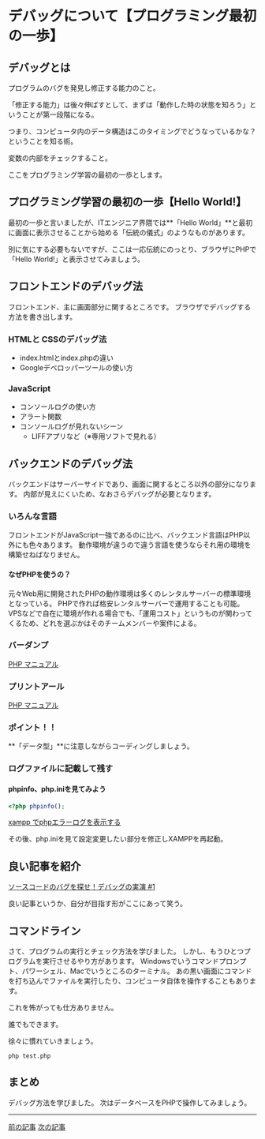 # デバッグについて【プログラミング最初の一歩】

## デバッグとは

プログラムのバグを発見し修正する能力のこと。

「修正する能力」は後々伸ばすとして、まずは「動作した時の状態を知ろう」ということが第一段階になる。

つまり、コンピュータ内のデータ構造はこのタイミングでどうなっているかな？ということを知る術。

変数の内部をチェックすること。

ここをプログラミング学習の最初の一歩とします。

## プログラミング学習の最初の一歩【Hello World!】

最初の一歩と言いましたが、ITエンジニア界隈では**「Hello World」**と最初に画面に表示させることから始める「伝統の儀式」のようなものがあります。

別に気にする必要もないですが、ここは一応伝統にのっとり、ブラウザにPHPで「Hello World!」と表示させてみましょう。


## フロントエンドのデバッグ法

フロントエンド、主に画面部分に関するところです。
ブラウザでデバッグする方法を書き出します。

### HTMLと CSSのデバッグ法

- index.htmlとindex.phpの違い
- Googleデベロッパーツールの使い方

### JavaScript

- コンソールログの使い方
- アラート関数
- コンソールログが見れないシーン
  - LIFFアプリなど（※専用ソフトで見れる）

## バックエンドのデバッグ法

バックエンドはサーバーサイドであり、画面に関するところ以外の部分になります。
内部が見えにくいため、なおさらデバッグが必要となります。

### いろんな言語

フロントエンドがJavaScript一強であるのに比べ、バックエンド言語はPHP以外にも色々あります。
動作環境が違うので違う言語を使うならそれ用の環境を構築せねばなりません。

#### なぜPHPを使うの？
元々Web用に開発されたPHPの動作環境は多くのレンタルサーバーの標準環境となっている。
PHPで作れば格安レンタルサーバーで運用することも可能。
VPSなどで自在に環境が作れる場合でも、「運用コスト」というものが関わってくるため、どれを選ぶかはそのチームメンバーや案件による。


### バーダンプ

[PHP マニュアル]([URL](https://www.php.net/manual/ja/function.var-dump.php))

### プリントアール

[PHP マニュアル]([URL](https://www.php.net/manual/ja/function.print-r.php))


### ポイント！！

**「データ型」**に注意しながらコーディングしましょう。


### ログファイルに記載して残す

#### phpinfo、php.iniを見てみよう

```php
<?php phpinfo();
```
[xampp でphpエラーログを表示する]([URL](https://office-obata.com/report/memorandum/post-4864/))


その後、php.iniを見て設定変更したい部分を修正しXAMPPを再起動。

## 良い記事を紹介

[ソースコードのバグを探せ！デバッグの実演 #1]([URL](https://blog.senseshare.jp/debug01.html))


良い記事というか、自分が目指す形がここにあって笑う。


## コマンドライン

さて、プログラムの実行とチェック方法を学びました。
しかし、もうひとつプログラムを実行させるやり方があります。
Windowsでいうコマンドプロンプト、パワーシェル、Macでいうところのターミナル。
あの黒い画面にコマンドを打ち込んでファイルを実行したり、コンピュータ自体を操作することもあります。

これを怖がっても仕方ありません。

誰でもできます。

徐々に慣れていきましょう。

```コマンドライン
php test.php
```



## まとめ

デバッグ方法を学びました。
次はデータベースをPHPで操作してみましょう。

***

[前の記事]([URL](/blog/zjogf8j1y9))
[次の記事]([URL](/blog/z5coq5i7ji))



